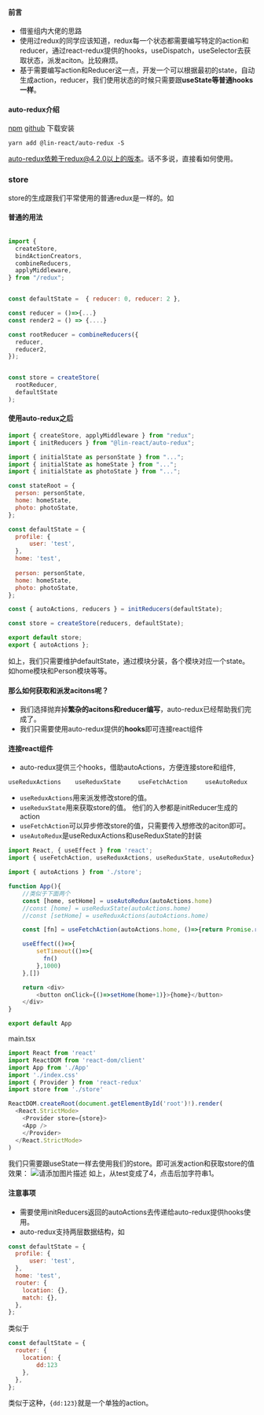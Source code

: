 #### 前言
* 借鉴组内大佬的思路
* 使用过redux的同学应该知道，redux每一个状态都需要编写特定的action和reducer，通过react-redux提供的hooks，useDispatch，useSelector去获取状态，派发aciton。比较麻烦。
* 基于需要编写action和Reducer这一点，开发一个可以根据最初的state，自动生成action，reducer，我们使用状态的时候只需要跟**useState等普通hooks一样**。

#### auto-redux介绍
[npm](https://www.npmjs.com/package/@lin-react/auto-redux)
[github](https://github.com/fine509/auto-redux)
下载安装
```
yarn add @lin-react/auto-redux -S
```

auto-redux依赖于redux@4.2.0以上的版本。话不多说，直接看如何使用。

### store
store的生成跟我们平常使用的普通redux是一样的。如

#### 普通的用法
```js

import {
  createStore,
  bindActionCreators,
  combineReducers,
  applyMiddleware,
} from "/redux";


const defaultState =  { reducer: 0, reducer: 2 },

const reducer = ()=>{...}
const render2 = () => {....}

const rootReducer = combineReducers({
  reducer,
  reducer2,
});


const store = createStore(
  rootReducer,
  defaultState
);

```
#### 使用auto-redux之后
```js
import { createStore, applyMiddleware } from "redux";
import { initReducers } from "@lin-react/auto-redux";

import { initialState as personState } from "...";
import { initialState as homeState } from "...";
import { initialState as photoState } from "...";

const stateRoot = {
  person: personState,
  home: homeState,
  photo: photoState,
};

const defaultState = {
  profile: {
      user: 'test',
  },
  home: 'test',
  
  person: personState,
  home: homeState,
  photo: photoState,
};

const { autoActions, reducers } = initReducers(defaultState);

const store = createStore(reducers, defaultState);

export default store;
export { autoActions };
```
如上，我们只需要维护defaultState，通过模块分装，各个模块对应一个state。如home模块和Person模块等等。

#### 那么如何获取和派发acitons呢？
* 我们选择抛弃掉**繁杂的acitons和reducer编写**，auto-redux已经帮助我们完成了。
* 我们只需要使用auto-redux提供的**hooks**即可连接react组件

#### 连接react组件
* auto-redux提供三个hooks，借助autoActions，方便连接store和组件,

```useReduxActions    useReduxState     useFetchAction     useAutoRedux```

* ```useReduxActions```用来派发修改store的值。
*  ```useReduxState```用来获取store的值。 他们的入参都是initReducer生成的action
* ```useFetchAction```可以异步修改store的值，只需要传入想修改的aciton即可。
* ```useAutoRedux```是useReduxActions和useReduxState的封装


```js
import React, { useEffect } from 'react';
import { useFetchAction, useReduxActions, useReduxState, useAutoRedux} from '@lin-react/auto-redux';

import { autoActions } from './store';

function App(){
    //类似于下面两个
    const [home, setHome] = useAutoRedux(autoActions.home)
    //const [home] = useReduxState(autoActions.home)
    //const [setHome] = useReduxActions(autoActions.home)

    const [fn] = useFetchAction(autoActions.home, ()=>{return Promise.resolve('4')}, (data)=>{console.log(data)})

    useEffect(()=>{
        setTimeout(()=>{
          fn()
        },1000)
    },[])

    return <div>
        <button onClick={()=>setHome(home+1)}>{home}</button>
    </div>
}

export default App
```
main.tsx
```js
import React from 'react'
import ReactDOM from 'react-dom/client'
import App from './App'
import './index.css'
import { Provider } from 'react-redux'
import store from './store'

ReactDOM.createRoot(document.getElementById('root')!).render(
  <React.StrictMode>
    <Provider store={store}>
    <App />
    </Provider>
  </React.StrictMode>
)

```
我们只需要跟useState一样去使用我们的store。即可派发action和获取store的值
效果：
![请添加图片描述](https://img-blog.csdnimg.cn/9138087062434a028cd17da205413934.gif)
如上，从test变成了4，点击后加字符串1。

#### 注意事项
* 需要使用initReducers返回的autoActions去传递给auto-redux提供hooks使用。
* auto-redux支持两层数据结构，如
```js
const defaultState = {
  profile: {
      user: 'test',
  },
  home: 'test',
  router: {
    location: {},
    match: {},
  },
};

```
类似于
```js
const defaultState = {
  router: {
    location: {
        dd:123
    },
  },
};
```
类似于这种，```{dd:123}```就是一个单独的action。

